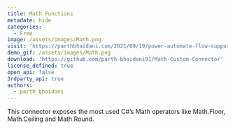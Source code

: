 ```yaml
---
title: Math Functions
metadate: hide
categories:
  - Free
image: /assets/images/Math.png
visit: 'https://parthbhaidani.com/2021/09/19/power-automate-flow-supports-c-sharp-code/'
demo_gif: /assets/images/Math.png
download: 'https://github.com/parth-bhaidani91/Math-Custom-Connector'
license_defined: true
open_api: false
3rdparty_api: true
authors:
  - parth_bhaidani
---
```

This connector exposes the most used C#’s Math operators like Math.Floor, Math.Ceiling and Math.Round.


